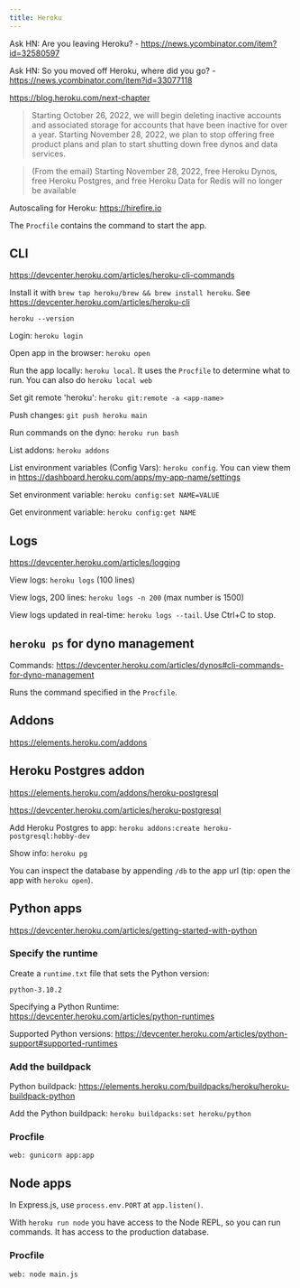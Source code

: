 ```yaml
---
title: Heroku
---
```


Ask HN: Are you leaving Heroku? - https://news.ycombinator.com/item?id=32580597

Ask HN: So you moved off Heroku, where did you go? - https://news.ycombinator.com/item?id=33077118

https://blog.heroku.com/next-chapter

> Starting October 26, 2022, we will begin deleting inactive accounts and associated storage for accounts that have been inactive for over a year.
> Starting November 28, 2022, we plan to stop offering free product plans and plan to start shutting down free dynos and data services.

> (From the email) Starting November 28, 2022, free Heroku Dynos, free Heroku Postgres, and free Heroku Data for Redis will no longer be available

Autoscaling for Heroku: https://hirefire.io

The `Procfile` contains the command to start the app.

## CLI

https://devcenter.heroku.com/articles/heroku-cli-commands

Install it with `brew tap heroku/brew && brew install heroku`. See https://devcenter.heroku.com/articles/heroku-cli

`heroku --version`

Login: `heroku login`

Open app in the browser: `heroku open`

Run the app locally: `heroku local`. It uses the `Procfile` to determine what to run. You can also do `heroku local web`

Set git remote 'heroku': `heroku git:remote -a <app-name>`

Push changes: `git push heroku main`

Run commands on the dyno: `heroku run bash`

List addons: `heroku addons`

List environment variables (Config Vars): `heroku config`. You can view them in https://dashboard.heroku.com/apps/my-app-name/settings

Set environment variable: `heroku config:set NAME=VALUE`

Get environment variable: `heroku config:get NAME`

## Logs

https://devcenter.heroku.com/articles/logging

View logs: `heroku logs` (100 lines)

View logs, 200 lines: `heroku logs -n 200` (max number is 1500)

View logs updated in real-time: `heroku logs --tail`. Use Ctrl+C to stop.

## `heroku ps` for dyno management

Commands: https://devcenter.heroku.com/articles/dynos#cli-commands-for-dyno-management

Runs the command specified in the `Procfile`.

## Addons

https://elements.heroku.com/addons

## Heroku Postgres addon

https://elements.heroku.com/addons/heroku-postgresql

https://devcenter.heroku.com/articles/heroku-postgresql

Add Heroku Postgres to app: `heroku addons:create heroku-postgresql:hobby-dev`

Show info: `heroku pg`

You can inspect the database by appending `/db` to the app url (tip: open the app with `heroku open`).

## Python apps

https://devcenter.heroku.com/articles/getting-started-with-python

### Specify the runtime

Create a `runtime.txt` file that sets the Python version:

```
python-3.10.2
```

Specifying a Python Runtime: https://devcenter.heroku.com/articles/python-runtimes

Supported Python versions: https://devcenter.heroku.com/articles/python-support#supported-runtimes

### Add the buildpack

Python buildpack: https://elements.heroku.com/buildpacks/heroku/heroku-buildpack-python

Add the Python buildpack: `heroku buildpacks:set heroku/python`

### Procfile

```
web: gunicorn app:app
```

## Node apps

In Express.js, use `process.env.PORT` at `app.listen()`.

With `heroku run node` you have access to the Node REPL, so you can run commands. It has access to the production database.

### Procfile

```
web: node main.js
```
